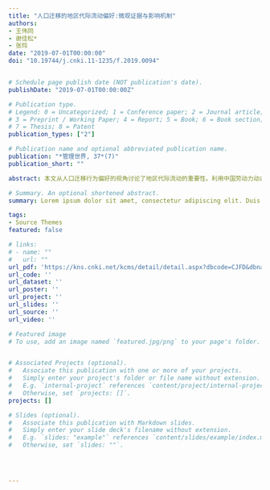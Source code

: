 ```yaml
---
title: "人口迁移的地区代际流动偏好:微观证据与影响机制"
authors:
- 王伟同
- 谢佳松*
- 张玲
date: "2019-07-01T00:00:00"
doi: "10.19744/j.cnki.11-1235/f.2019.0094"


# Schedule page publish date (NOT publication's date).
publishDate: "2019-07-01T00:00:00Z"

# Publication type.
# Legend: 0 = Uncategorized; 1 = Conference paper; 2 = Journal article;
# 3 = Preprint / Working Paper; 4 = Report; 5 = Book; 6 = Book section;
# 7 = Thesis; 8 = Patent
publication_types: ["2"]

# Publication name and optional abbreviated publication name.
publication: "*管理世界, 37*(7)"
publication_short: ""

abstract: 本文从人口迁移行为偏好的视角讨论了地区代际流动的重要性。利用中国劳动力动态调查数据库（CLDS）,构建了城市层面的父子社会地位代际流动指标,并将其与城市宏观数据和微观数据相匹配,实证检验了地区代际流动对人口迁移行为的影响。结果表明,地区代际流动水平高会降低个体迁出概率,相反代际流动水平低则会对人产生挤出效应。进一步分析发现,这种效应主要发生在家庭社会次序较低但具备社会地位跃升能力的高技能人群中,而来自于高社会次序家庭或者低技能的子辈群体则对代际流动的反应不敏感。机制分析显示,地区收入不平等是代际流动影响人口迁移行为的重要传导机制,而个体迁入高代际流动地区会提高自身代际流动水平是其微观行为动机。在多种稳健性及内生性检验下,上述结论依然稳健。本文结论表明,人口在进行迁移决策时具有地区代际流动偏好,机会公平的发展环境不仅是实现社会公正的现实需要,也是城市吸聚人才、实现高质量发展的内在要求。

# Summary. An optional shortened abstract.
summary: Lorem ipsum dolor sit amet, consectetur adipiscing elit. Duis posuere tellus ac convallis placerat. Proin tincidunt magna sed ex sollicitudin condimentum.

tags:
- Source Themes
featured: false

# links:
# - name: ""
#   url: ""
url_pdf: 'https://kns.cnki.net/kcms/detail/detail.aspx?dbcode=CJFD&dbname=CJFDLAST2019&filename=GLSJ201907010&uniplatform=NZKPT&v=tI3YudqOkuIP9gBUZrdKmTxd5L_yluS0DfOgWH4CtKj3OnRoL8zoMRhnNlQ8ITe7'
url_code: ''
url_dataset: ''
url_poster: ''
url_project: ''
url_slides: ''
url_source: ''
url_video: ''

# Featured image
# To use, add an image named `featured.jpg/png` to your page's folder. 


# Associated Projects (optional).
#   Associate this publication with one or more of your projects.
#   Simply enter your project's folder or file name without extension.
#   E.g. `internal-project` references `content/project/internal-project/index.md`.
#   Otherwise, set `projects: []`.
projects: []

# Slides (optional).
#   Associate this publication with Markdown slides.
#   Simply enter your slide deck's filename without extension.
#   E.g. `slides: "example"` references `content/slides/example/index.md`.
#   Otherwise, set `slides: ""`.




---
```


